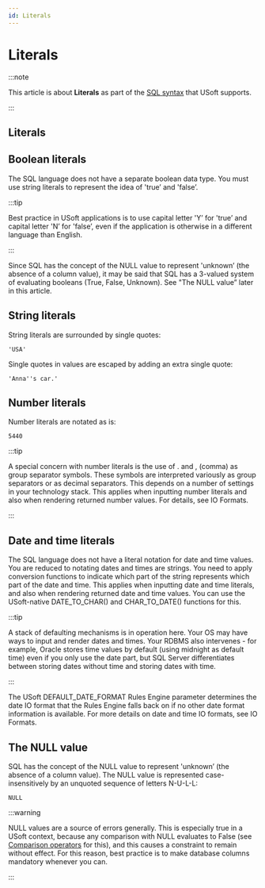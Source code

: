 ```yaml
---
id: Literals
---
```


# Literals




:::note

This article is about **Literals** as part of the [SQL syntax](/Modeller_and_Rules_Engine/SQL_syntax) that USoft supports.

:::

## **Literals**

## Boolean literals

The SQL language does not have a separate boolean data type. You must use string literals to represent the idea of 'true’ and 'false’.


:::tip

Best practice in USoft applications is to use capital letter 'Y’ for 'true’ and capital letter 'N’ for 'false’, even if the application is otherwise in a different language than English.

:::

Since SQL has the concept of the NULL value to represent 'unknown’ (the absence of a column value), it may be said that SQL has a 3-valued system of evaluating booleans (True, False, Unknown). See "The NULL value” later in this article.

## String literals

String literals are surrounded by single quotes:

```
'USA'
```

Single quotes in values are escaped by adding an extra single quote:

```
'Anna''s car.'
```

## Number literals

Number literals are notated as is:

```
5440
```


:::tip

A special concern with number literals is the use of . and , (comma) as group separator symbols. These symbols are interpreted variously as group separators or as decimal separators. This depends on a number of settings in your technology stack. This applies when inputting number literals and also when rendering returned number values. For details, see IO Formats.

:::

## Date and time literals

The SQL language does not have a literal notation for date and time values. You are reduced to notating dates and times are strings. You need to apply conversion functions to indicate which part of the string represents which part of the date and time. This applies when inputting date and time literals, and also when rendering returned date and time values. You can use the USoft-native DATE_TO_CHAR() and CHAR_TO_DATE() functions for this.


:::tip

A stack of defaulting mechanisms is in operation here. Your OS may have ways to input and render dates and times. Your RDBMS also intervenes - for example, Oracle stores time values by default (using midnight as default time) even if you only use the date part, but SQL Server differentiates between storing dates without time and storing dates with time.

:::

The USoft DEFAULT_DATE_FORMAT Rules Engine parameter determines the date IO format that the Rules Engine falls back on if no other date format information is available. For more details on date and time IO formats, see IO Formats.

## The NULL value

SQL has the concept of the NULL value to represent 'unknown’ (the absence of a column value). The NULL value is represented case-insensitively by an unquoted sequence of letters N-U-L-L:

```
NULL
```


:::warning

NULL values are a source of errors generally. This is especially true in a USoft context, because any comparison with NULL evaluates to False (see [Comparison operators](/Modeller_and_Rules_Engine/SQL_syntax/Comparison_operators.md) for this), and this causes a constraint to remain without effect.
For this reason, best practice is to make database columns mandatory whenever you can.

:::
